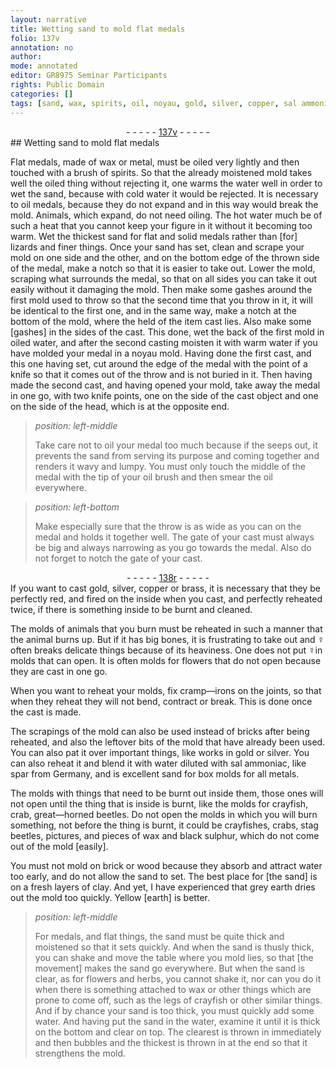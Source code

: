 ```yaml
---
layout: narrative
title: Wetting sand to mold flat medals
folio: 137v
annotation: no
author:
mode: annotated
editor: GR8975 Seminar Participants
rights: Public Domain
categories: []
tags: [sand, wax, spirits, oil, noyau, gold, silver, copper, sal ammoniac, spar, black sulphur, brick, wood, clay, grey earth, Yellow [earth]]
---
```


 <div class="folio" align="center">- - - - - <a href="http://gallica.bnf.fr/ark:/12148/btv1b10500001g/f280.image" target="_blank">137v</a> - - - - - </div> 
## Wetting <span class="material">sand</span> to mold flat medals

 
 Flat medals, made of <span class="material">wax</span> or metal, must be oiled very lightly and then touched with a brush of <span class="material">spirits</span>. So that the already moistened mold takes well the oiled thing without rejecting it, one warms the water well in order to wet the <span class="material">sand</span>, because with cold water it would be rejected. It is necessary to <span class="material">oil</span> medals, because they do not expand and in this way would break the mold. Animals, which expand, do not need oiling. The hot water much be of such a heat that you cannot keep your figure in it without it becoming too warm. Wet the thickest sand for flat and solid medals rather than [for] <span class="animal">lizards</span> and finer things. Once your <span class="material">sand</span> has set, clean and scrape your mold on one side and the other, and on the bottom edge of the thrown side of the medal, make a notch so that it is easier to take out. Lower the mold, scraping what surrounds the medal, so that on all sides you can take it out easily without it damaging the mold. Then make some gashes around the first mold used to throw so that the second time that you throw in it, it will be identical to the first one, and in the same way, make a notch at the bottom of the mold, where the held of the item cast lies. Also make some [gashes] in the sides of the cast. This done, wet the back of the first mold in oiled water, and after the second casting moisten it with warm water if you have molded your medal in a <span class="material">noyau</span> mold. Having done the first cast, and this one having set, cut around the edge of the medal with the point of a knife so that it comes out of the throw and is not buried in it. Then having made the second cast, and having opened your mold, take away the medal in one go, with two <span class="tool">knife</span> points, one on the side of the cast object and one on the side of the head, which is at the opposite end. 
 
> *position: left-middle*
> 
> Take care not to <span class="material">oil</span> your medal too much because if the seeps out, it prevents the sand from serving its purpose and coming together and renders it wavy and lumpy. You must only touch the middle of the medal with the tip of your oil brush and then smear the oil everywhere. 
 
> *position: left-bottom*
> 
>  Make especially sure that the throw is as wide as you can on the medal and holds it together well. The gate of your cast must always be big and always narrowing as you go towards the medal. Also do not forget to notch the gate of your cast. 
 <div class="folio" align="center">- - - - - <a href="http://gallica.bnf.fr/ark:/12148/btv1b10500001g/f281.image" target="_blank">138r</a> - - - - - </div> 
 If you want to cast <span class="material">gold</span>, <span class="material">silver</span>, <span class="material">copper</span> or brass, it is necessary that they be perfectly red, and fired on the inside when you cast, and perfectly reheated twice, if there is something inside to be burnt and cleaned. 
 
 The molds of animals that you burn must be reheated in such a manner that the animal burns up. But if it has big bones, it is frustrating to take out and ☿ often breaks delicate things because of its heaviness. One does not put ☿in molds that can open. It is often molds for flowers that do not open because they are cast in one go. 
 
 When you want to reheat your molds, fix <span class="tool">cramp—irons</span> on the joints, so that when they reheat they will not bend, contract or break. This is done once the cast is made. 
 
 The scrapings of the mold can also be used instead of bricks after being reheated, and also the leftover bits of the mold that have already been used. You can also pat it over important things, like works in gold or silver. You can also reheat it and blend it with water diluted with <span class="material">sal ammoniac</span>, like <span class="material">spar</span> from <span class="place">Germany</span>, and is excellent <span class="material">sand</span> for box molds for all metals. 
 
 The molds with things that need to be burnt out inside them, those ones will not open until the thing that is inside is burnt, like the molds for <span class="animal">crayfish</span>, <span class="animal">crab</span>, <span class="animal">great—horned beetles</span>. Do not open the molds in which you will burn something, not before the thing is burnt, it could be crayfishes, crabs, stag beetles, pictures, and pieces of <span class="material">wax</span> and <span class="material">black sulphur</span>, which do not come out of the mold [easily]. 
 
 You must not mold on <span class="material">brick</span> or <span class="material">wood</span> because they absorb and attract water too early, and do not allow the sand to set. The best place for [the sand] is on a fresh layers of <span class="material">clay</span>. And yet, I have experienced that <span class="material">grey earth</span> dries out the mold too quickly. <span class="material">Yellow [earth]</span> is better. 
 
> *position: left-middle*
> 
> For medals, and flat things, the sand must be quite thick and moistened so that it sets quickly. And when the sand is thusly thick, you can shake and move the table where you mold lies, so that [the movement] makes the <span class="material">sand</span> go everywhere. But when the sand is clear, as for flowers and herbs, you cannot shake it, nor can you do it when there is something attached to wax or other things which are prone to come off, such as the legs of <span class="animal">crayfish</span> or other similar things. And if by chance your sand is too thick, you must quickly add some water. And having put the sand in the water, examine it until it is thick on the bottom and clear on top. The clearest is thrown in immediately and then bubbles and the thickest is thrown in at the end so that it strengthens the mold. 
 